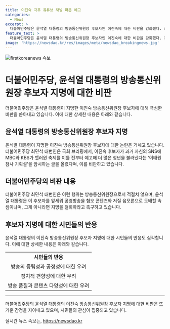 ```yaml
---
title: 이진숙 극우 유튜브 채널 파문 예고
categories:
  - News
excerpt: >
  더불어민주당은 윤석열 대통령의 방송통신위원장 후보자인 이진숙에 대한 비판을 강화했다. 최민석 대변인은 후보자의 과거 SNS 글을 언급하며, 공영방송을 혐오 콘텐츠와 저질 음모론으로 도배할 의도를 비판했고, 후보자 지명을 철회할 것을 촉구했다. 이는 국회 브리핑에서 발표된 것으로, 더불어민주당은 이를 공격적으로 비난했다.
feature_text: >
  더불어민주당은 윤석열 대통령의 방송통신위원장 후보자인 이진숙에 대한 비판을 강화했다. 최민석 대변인은 후보자의 과거 SNS 글을 언급하며, 공영방송을 혐오 콘텐츠와 저질 음모론으로 도배할 의도를 비판했고, 후보자 지명을 철회할 것을 촉구했다. 이는 국회 브리핑에서 발표된 것으로, 더불어민주당은 이를 공격적으로 비난했다.
image: 'https://newsdao.kr/res/images/meta/newsdao_breakingnews.jpg'
---
```


<p><img src="https://newsdao.kr/res/images/meta/newsdao_breakingnews.jpg" alt="firstkoreanews 속보" /></p>

<h1>더불어민주당, 윤석열 대통령의 방송통신위원장 후보자 지명에 대한 비판</h1>

<p data-ke-size="size16">더불어민주당은 윤석열 대통령이 지명한 이진숙 방송통신위원장 후보자에 대해 극심한 비판을 쏟아내고 있습니다. 이에 대한 상세한 내용은 아래와 같습니다.</p>

<h2 data-ke-size="size26">윤석열 대통령의 방송통신위원장 후보자 지명</h2>

<p data-ke-size="size16">윤석열 대통령이 지명한 이진숙 방송통신위원장 후보자에 대한 논란은 거세고 있습니다. 더불어민주당 최민석 대변인은 국회 브리핑에서, 이진숙 후보자가 과거 자신의 SNS에 MBC와 KBS가 핼러윈 축제를 이틀 전부터 예고해 더 많은 청년을 불러냈다는 '이태원 참사 기획설'을 암시하는 글을 올렸다며, 이를 비판하고 있습니다.</p>

<h2 data-ke-size="size26">더불어민주당의 비판 내용</h2>

<p data-ke-size="size16">더불어민주당 최민석 대변인은 이런 행위는 방송통신위원장으로서 적절치 않으며, 윤석열 대통령은 이 후보자를 앞세워 공영방송을 혐오 콘텐츠와 저질 음모론으로 도배할 속셈이냐며, 그게 아니라면 지명을 철회하라고 촉구하고 있습니다.</p>

<h2 data-ke-size="size26">후보자 지명에 대한 시민들의 반응</h2>

<p data-ke-size="size16">윤석열 대통령의 이진숙 방송통신위원장 후보자 지명에 대한 시민들의 반응도 심각합니다. 이에 대한 상세한 내용은 아래와 같습니다.</p>

<table>
    <tbody>
        <tr>
            <td style="text-align: center; height: 17px;"><b>시민들의 반응</b></td>
        </tr>
        <tr>
            <td style="text-align: center; height: 17px;">방송의 중립성과 공정성에 대한 우려</td>
        </tr>
        <tr>
            <td style="text-align: center; height: 17px;">정치적 편향성에 대한 우려</td>
        </tr>
        <tr>
            <td style="text-align: center; height: 17px;">방송 품질과 콘텐츠 다양성에 대한 우려</td>
        </tr>
    </tbody>
</table>

<hr>

<p data-ke-size="size16">더불어민주당의 윤석열 대통령의 이진숙 방송통신위원장 후보자 지명에 대한 비판은 뜨거운 감정을 자아내고 있으며, 시민들의 관심이 집중되고 있습니다.</p>
실시간 뉴스 속보는, <a href="https://newsdao.kr" rel="dofollow">https://newsdao.kr</a>


